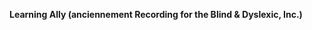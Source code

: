 **Learning Ally (anciennement Recording for the Blind &amp; Dyslexic, Inc.)** 

<!--HONumber=Jun16_HO4-->


